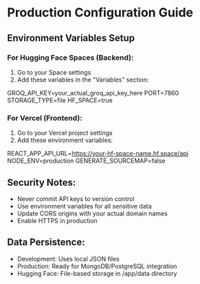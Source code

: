 # Production Configuration Guide

## Environment Variables Setup

### For Hugging Face Spaces (Backend):
1. Go to your Space settings
2. Add these variables in the "Variables" section:

GROQ_API_KEY=your_actual_groq_api_key_here
PORT=7860
STORAGE_TYPE=file
HF_SPACE=true

### For Vercel (Frontend):
1. Go to your Vercel project settings
2. Add these environment variables:

REACT_APP_API_URL=https://your-hf-space-name.hf.space/api
NODE_ENV=production
GENERATE_SOURCEMAP=false

## Security Notes:
- Never commit API keys to version control
- Use environment variables for all sensitive data
- Update CORS origins with your actual domain names
- Enable HTTPS in production

## Data Persistence:
- Development: Uses local JSON files
- Production: Ready for MongoDB/PostgreSQL integration
- Hugging Face: File-based storage in /app/data directory
